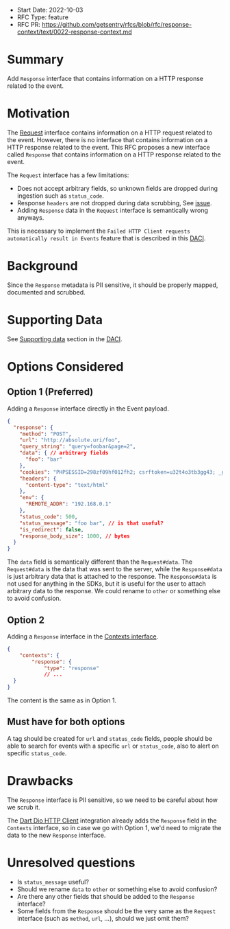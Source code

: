* Start Date: 2022-10-03
* RFC Type: feature
* RFC PR: https://github.com/getsentry/rfcs/blob/rfc/response-context/text/0022-response-context.md

# Summary

Add `Response` interface that contains information on a HTTP response related to the event.

# Motivation

The [Request](https://develop.sentry.dev/sdk/event-payloads/request/) interface contains information on a HTTP request related to the event. However, there is no interface that contains information on a HTTP response related to the event. This RFC proposes a new interface called `Response` that contains information on a HTTP response related to the event.

The `Request` interface has a few limitations:
* Does not accept arbitrary fields, so unknown fields are dropped during ingestion such as `status_code`.
* Response `headers` are not dropped during data scrubbing, See [issue](https://github.com/getsentry/relay/issues/1501).
* Adding `Response` data in the `Request` interface is semantically wrong anyways.

This is necessary to implement the `Failed HTTP Client requests automatically result in Events` feature that is described in this [DACI](https://www.notion.so/sentry/Failed-HTTP-Client-requests-automatically-result-in-Events-f6c21d2a58ce4f2c889a823fd1da0044).

# Background

Since the `Response` metadata is PII sensitive, it should be properly mapped, documented and scrubbed.

# Supporting Data

See [Supporting data](https://www.notion.so/sentry/Failed-HTTP-Client-requests-automatically-result-in-Events-f6c21d2a58ce4f2c889a823fd1da0044#0ca951d5216742dbaab02f5fd33b8fb5) section in the [DACI](https://www.notion.so/sentry/Failed-HTTP-Client-requests-automatically-result-in-Events-f6c21d2a58ce4f2c889a823fd1da0044).

# Options Considered

## Option 1 (Preferred)

Adding a `Response` interface directly in the Event payload.

```json
{
  "response": {
    "method": "POST",
    "url": "http://absolute.uri/foo",
    "query_string": "query=foobar&page=2",
    "data": { // arbitrary fields
      "foo": "bar"
    },
    "cookies": "PHPSESSID=298zf09hf012fh2; csrftoken=u32t4o3tb3gg43; _gat=1;",
    "headers": {
      "content-type": "text/html"
    },
    "env": {
      "REMOTE_ADDR": "192.168.0.1"
    },
    "status_code": 500,
    "status_message": "foo bar", // is that useful?
    "is_redirect": false,
    "response_body_size": 1000, // bytes
  }
}
```

The `data` field is semantically different than the `Request#data`. The `Request#data` is the data that was sent to the server, while the `Response#data` is just arbitrary data that is attached to the response. The `Response#data` is not used for anything in the SDKs, but it is useful for the user to attach arbitrary data to the response.
We could rename to `other` or something else to avoid confusion.

## Option 2

Adding a `Response` interface in the [Contexts interface](https://develop.sentry.dev/sdk/event-payloads/contexts/).

```json
{
    "contexts": {
        "response": {
            "type": "response"
            // ...
  }
}
```

The content is the same as in Option 1.

## Must have for both options

A tag should be created for `url` and `status_code` fields, people should be able to search for events with a specific `url` or `status_code`, also to alert on specific `status_code`.

# Drawbacks

The `Response` interface is PII sensitive, so we need to be careful about how we scrub it.

The [Dart Dio HTTP Client](https://docs.sentry.io/platforms/dart/configuration/integrations/dio/) integration already adds the `Response` field in the `Contexts` interface, so in case we go with Option 1, we'd need to migrate the data to the new `Response` interface.

# Unresolved questions

* Is `status_message` useful?
* Should we rename `data` to `other` or something else to avoid confusion?
* Are there any other fields that should be added to the `Response` interface?
* Some fields from the `Response` should be the very same as the `Request` interface (such as `method`, `url`, ...), should we just omit them?
